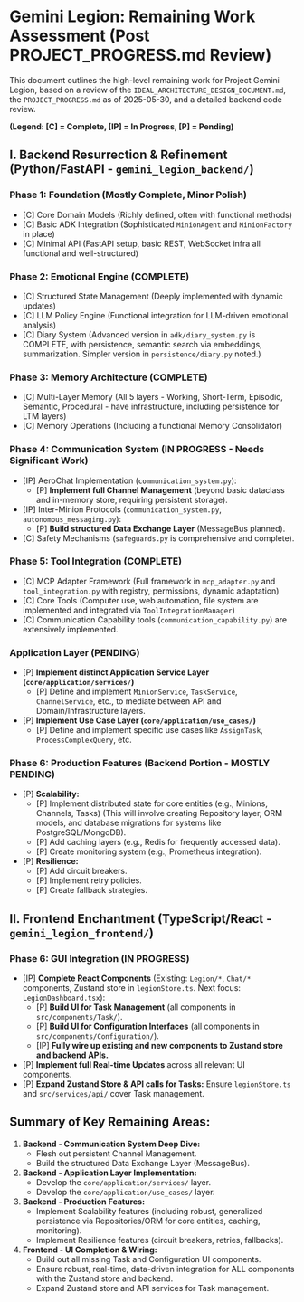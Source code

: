 # Gemini Legion: Remaining Work Assessment (Post PROJECT_PROGRESS.md Review)

This document outlines the high-level remaining work for Project Gemini Legion, based on a review of the `IDEAL_ARCHITECTURE_DESIGN_DOCUMENT.md`, the `PROJECT_PROGRESS.md` as of 2025-05-30, and a detailed backend code review.

**(Legend: [C] = Complete, [IP] = In Progress, [P] = Pending)**

## I. Backend Resurrection & Refinement (Python/FastAPI - `gemini_legion_backend/`)

### Phase 1: Foundation (Mostly Complete, Minor Polish)
- [C] Core Domain Models (Richly defined, often with functional methods)
- [C] Basic ADK Integration (Sophisticated `MinionAgent` and `MinionFactory` in place)
- [C] Minimal API (FastAPI setup, basic REST, WebSocket infra all functional and well-structured)

### Phase 2: Emotional Engine (COMPLETE)
- [C] Structured State Management (Deeply implemented with dynamic updates)
- [C] LLM Policy Engine (Functional integration for LLM-driven emotional analysis)
- [C] Diary System (Advanced version in `adk/diary_system.py` is COMPLETE, with persistence, semantic search via embeddings, summarization. Simpler version in `persistence/diary.py` noted.)

### Phase 3: Memory Architecture (COMPLETE)
- [C] Multi-Layer Memory (All 5 layers - Working, Short-Term, Episodic, Semantic, Procedural - have infrastructure, including persistence for LTM layers)
- [C] Memory Operations (Including a functional Memory Consolidator)

### Phase 4: Communication System (IN PROGRESS - Needs Significant Work)
- [IP] AeroChat Implementation (`communication_system.py`):
    - [P] **Implement full Channel Management** (beyond basic dataclass and in-memory store, requiring persistent storage).
- [IP] Inter-Minion Protocols (`communication_system.py`, `autonomous_messaging.py`):
    - [P] **Build structured Data Exchange Layer** (MessageBus planned).
- [C] Safety Mechanisms (`safeguards.py` is comprehensive and complete).

### Phase 5: Tool Integration (COMPLETE)
- [C] MCP Adapter Framework (Full framework in `mcp_adapter.py` and `tool_integration.py` with registry, permissions, dynamic adaptation)
- [C] Core Tools (Computer use, web automation, file system are implemented and integrated via `ToolIntegrationManager`)
- [C] Communication Capability tools (`communication_capability.py`) are extensively implemented.

### Application Layer (PENDING)
- [P] **Implement distinct Application Service Layer (`core/application/services/`)**
    - [P] Define and implement `MinionService`, `TaskService`, `ChannelService`, etc., to mediate between API and Domain/Infrastructure layers.
- [P] **Implement Use Case Layer (`core/application/use_cases/`)**
    - [P] Define and implement specific use cases like `AssignTask`, `ProcessComplexQuery`, etc.

### Phase 6: Production Features (Backend Portion - MOSTLY PENDING)
- [P] **Scalability:**
    - [P] Implement distributed state for core entities (e.g., Minions, Channels, Tasks) (This will involve creating Repository layer, ORM models, and database migrations for systems like PostgreSQL/MongoDB).
    - [P] Add caching layers (e.g., Redis for frequently accessed data).
    - [P] Create monitoring system (e.g., Prometheus integration).
- [P] **Resilience:**
    - [P] Add circuit breakers.
    - [P] Implement retry policies.
    - [P] Create fallback strategies.

## II. Frontend Enchantment (TypeScript/React - `gemini_legion_frontend/`)

### Phase 6: GUI Integration (IN PROGRESS)
- [IP] **Complete React Components** (Existing: `Legion/*`, `Chat/*` components, Zustand store in `legionStore.ts`. Next focus: `LegionDashboard.tsx`):
    - [P] **Build UI for Task Management** (all components in `src/components/Task/`).
    - [P] **Build UI for Configuration Interfaces** (all components in `src/components/Configuration/`).
    - [IP] **Fully wire up existing and new components to Zustand store and backend APIs.**
- [P] **Implement full Real-time Updates** across all relevant UI components.
- [P] **Expand Zustand Store & API calls for Tasks:** Ensure `legionStore.ts` and `src/services/api/` cover Task management.

## Summary of Key Remaining Areas:

1.  **Backend - Communication System Deep Dive:**
    *   Flesh out persistent Channel Management.
    *   Build the structured Data Exchange Layer (MessageBus).
2.  **Backend - Application Layer Implementation:**
    *   Develop the `core/application/services/` layer.
    *   Develop the `core/application/use_cases/` layer.
3.  **Backend - Production Features:**
    *   Implement Scalability features (including robust, generalized persistence via Repositories/ORM for core entities, caching, monitoring).
    *   Implement Resilience features (circuit breakers, retries, fallbacks).
4.  **Frontend - UI Completion & Wiring:**
    *   Build out all missing Task and Configuration UI components.
    *   Ensure robust, real-time, data-driven integration for ALL components with the Zustand store and backend.
    *   Expand Zustand store and API services for Task management.